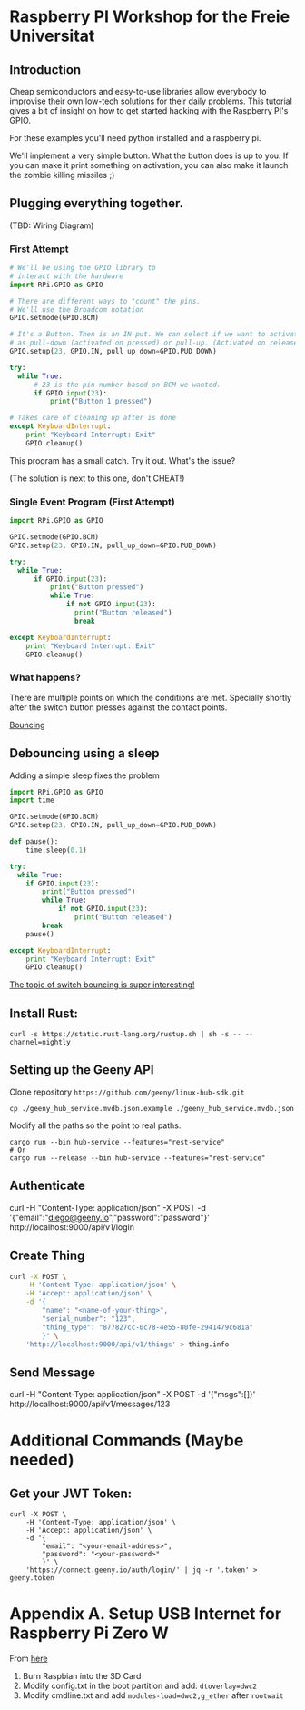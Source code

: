 # Raspberry PI Workshop for the Freie Universitat

## Introduction

Cheap semiconductors and easy-to-use libraries allow everybody to improvise their own
low-tech solutions for their daily problems. This tutorial gives a bit of insight on
how to get started hacking with the Raspberry PI's GPIO.

For these examples you'll need python installed and a raspberry pi.

We'll implement a very simple button. What the button does is up to you. If you can
make it print something on activation, you can also make it launch the zombie killing
missiles ;)

## Plugging everything together.

(TBD: Wiring Diagram)

### First Attempt

```python
# We'll be using the GPIO library to
# interact with the hardware
import RPi.GPIO as GPIO

# There are different ways to "count" the pins.
# We'll use the Broadcom notation
GPIO.setmode(GPIO.BCM)

# It's a Button. Then is an IN-put. We can select if we want to activate it
# as pull-down (activated on pressed) or pull-up. (Activated on release)
GPIO.setup(23, GPIO.IN, pull_up_down=GPIO.PUD_DOWN)

try:
  while True:
	  # 23 is the pin number based on BCM we wanted.
      if GPIO.input(23):
          print("Button 1 pressed")

# Takes care of cleaning up after is done
except KeyboardInterrupt:
    print "Keyboard Interrupt: Exit"
    GPIO.cleanup()
```

This program has a small catch. Try it out. What's the issue?

(The solution is next to this one, don't CHEAT!)

### Single Event Program (First Attempt)

```python
import RPi.GPIO as GPIO

GPIO.setmode(GPIO.BCM)
GPIO.setup(23, GPIO.IN, pull_up_down=GPIO.PUD_DOWN)

try:
  while True:
      if GPIO.input(23):
          print("Button pressed")
          while True:
              if not GPIO.input(23):
                print("Button released")
                break

except KeyboardInterrupt:
    print "Keyboard Interrupt: Exit"
    GPIO.cleanup()
```

### What happens?

There are multiple points on which the conditions are met. Specially shortly after
the switch button presses against the contact points.

[Bouncing](https://en.wikipedia.org/wiki/Switch#Contact_bounce)

## Debouncing using a sleep

Adding a simple sleep fixes the problem

```python
import RPi.GPIO as GPIO
import time

GPIO.setmode(GPIO.BCM)
GPIO.setup(23, GPIO.IN, pull_up_down=GPIO.PUD_DOWN)

def pause():
    time.sleep(0.1)

try:
  while True:
    if GPIO.input(23):
        print("Button pressed")
        while True:
            if not GPIO.input(23):
                print("Button released")
		break
    pause()

except KeyboardInterrupt:
    print "Keyboard Interrupt: Exit"
    GPIO.cleanup()
```

[The topic of switch bouncing is super interesting!](https://www.allaboutcircuits.com/technical-articles/switch-bounce-how-to-deal-with-it/)

## Install Rust:

```
curl -s https://static.rust-lang.org/rustup.sh | sh -s -- --channel=nightly
```

## Setting up the Geeny API


Clone repository `https://github.com/geeny/linux-hub-sdk.git`

```
cp ./geeny_hub_service.mvdb.json.example ./geeny_hub_service.mvdb.json
```

Modify all the paths so the point to real paths.

```
cargo run --bin hub-service --features="rest-service"
# Or
cargo run --release --bin hub-service --features="rest-service"
```
## Authenticate

curl -H "Content-Type: application/json" -X POST -d '{"email":"diego@geeny.io","password":"password"}' http://localhost:9000/api/v1/login

## Create Thing

```bash
curl -X POST \
    -H 'Content-Type: application/json' \
    -H 'Accept: application/json' \
    -d '{
        "name": "<name-of-your-thing>",
        "serial_number": "123",
        "thing_type": "877827cc-0c78-4e55-80fe-2941479c681a"
        }' \
    'http://localhost:9000/api/v1/things' > thing.info
```

## Send Message

curl -H "Content-Type: application/json" -X POST -d '{"msgs":[]}' http://localhost:9000/api/v1/messages/123

# Additional Commands (Maybe needed)

## Get your JWT Token:

```
curl -X POST \
    -H 'Content-Type: application/json' \
    -H 'Accept: application/json' \
    -d '{
        "email": "<your-email-address>",
        "password": "<your-password>"
        }' \
    'https://connect.geeny.io/auth/login/' | jq -r '.token' > geeny.token
```

# Appendix A. Setup USB Internet for Raspberry Pi Zero W

From
[here](https://learn.adafruit.com/turning-your-raspberry-pi-zero-into-a-usb-gadget/ethernet-gadget)

1. Burn Raspbian into the SD Card
2. Modify config.txt in the boot partition and add: `dtoverlay=dwc2`
3. Modify cmdline.txt and add `modules-load=dwc2,g_ether` after `rootwait`
